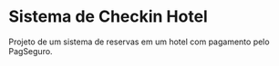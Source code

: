 # Sistema de Checkin Hotel
 Projeto de um sistema de reservas em um hotel com pagamento pelo PagSeguro.
